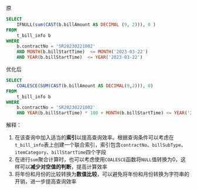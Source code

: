 原
```sql
SELECT
	IFNULL(sum(CAST(b.billAmount AS DECIMAL (9, 2))), 0 ) 
FROM
	t_bill_info b 
WHERE
	b.contractNo = 'SR20230221002'
	AND MONTH(b.billStartTime)  <= MONTH('2023-03-22')
	AND YEAR(b.billStartTime)  <= YEAR('2023-03-22')

```

优化后
```sql
SELECT 
	COALESCE(SUM(CAST(b.billAmount AS DECIMAL(9,2))), 0)
FROM 
	t_bill_info b
WHERE 
	b.contractNo = 'SR20230221002'
	AND YEAR(b.billStartTime) * 100 + MONTH(b.billStartTime) <= YEAR('2023-03-22') * 100 + MONTH('2023-03-22')

```

解释：
1. 在该查询中加入适当的**索引**以提高查询效率。根据查询条件可以考虑在`t_bill_info`表上创建一个联合索引，索引包含`contractNo`、`billSubType`、`itemCategory`、`billStartTime`四个字段
2. 在进行`sum`聚合计算时，也可以考虑使用`COALESCE`函数将`NULL`值转换为0，这样可以**减少对空值的判断**，提高计算效率
3. 将年份和月份的比较转换为**数值比较**，可以避免将年份和月份转换为字符串的开销，进一步提高查询效率

